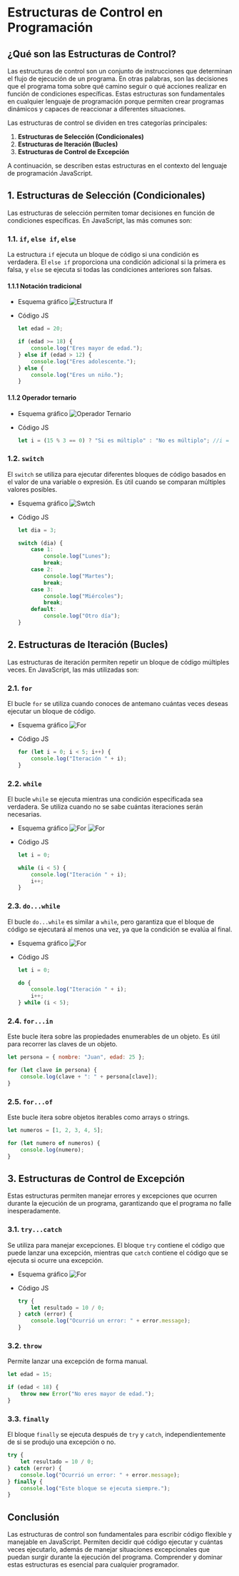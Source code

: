 
# Estructuras de Control en Programación

## ¿Qué son las Estructuras de Control?

Las estructuras de control son un conjunto de instrucciones que determinan el flujo de ejecución de un programa. En otras palabras, son las decisiones que el programa toma sobre qué camino seguir o qué acciones realizar en función de condiciones específicas. Estas estructuras son fundamentales en cualquier lenguaje de programación porque permiten crear programas dinámicos y capaces de reaccionar a diferentes situaciones.

Las estructuras de control se dividen en tres categorías principales:

1. **Estructuras de Selección (Condicionales)**
2. **Estructuras de Iteración (Bucles)**
3. **Estructuras de Control de Excepción**

A continuación, se describen estas estructuras en el contexto del lenguaje de programación JavaScript.

## 1. Estructuras de Selección (Condicionales)

Las estructuras de selección permiten tomar decisiones en función de condiciones específicas. En JavaScript, las más comunes son:

### 1.1. `if`, `else if`, `else`
La estructura `if` ejecuta un bloque de código si una condición es verdadera. El `else if` proporciona una condición adicional si la primera es falsa, y `else` se ejecuta si todas las condiciones anteriores son falsas.

#### 1.1.1 Notación tradicional
* Esquema gráfico 
  ![Estructura If](./resources/ifElse.png)

* Código JS

    ```javascript
    let edad = 20;

    if (edad >= 18) {
        console.log("Eres mayor de edad.");
    } else if (edad > 12) {
        console.log("Eres adolescente.");
    } else {
        console.log("Eres un niño.");
    }
    ```
#### 1.1.2 Operador ternario    
* Esquema gráfico
  ![Operador Ternario](./resources/operadorTernario.png)

* Código JS
    ```javascript
    let i = (15 % 3 == 0) ? "Si es múltiplo" : "No es múltiplo"; //i = "Si es múltiplo"
    ```

### 1.2. `switch`
El `switch` se utiliza para ejecutar diferentes bloques de código basados en el valor de una variable o expresión. Es útil cuando se comparan múltiples valores posibles.

* Esquema gráfico
![Swtch](./resources/switch.png)

* Código JS

    ```javascript
    let dia = 3;

    switch (dia) {
        case 1:
            console.log("Lunes");
            break;
        case 2:
            console.log("Martes");
            break;
        case 3:
            console.log("Miércoles");
            break;
        default:
            console.log("Otro día");
    }
    ```

## 2. Estructuras de Iteración (Bucles)

Las estructuras de iteración permiten repetir un bloque de código múltiples veces. En JavaScript, las más utilizadas son:

### 2.1. `for`
El bucle `for` se utiliza cuando conoces de antemano cuántas veces deseas ejecutar un bloque de código.

* Esquema gráfico
![For](./resources/for.png)

* Código JS
    ```javascript
    for (let i = 0; i < 5; i++) {
        console.log("Iteración " + i);
    }
    ```

### 2.2. `while`
El bucle `while` se ejecuta mientras una condición especificada sea verdadera. Se utiliza cuando no se sabe cuántas iteraciones serán necesarias.

* Esquema gráfico
![For](./resources/while.png)
![For](./resources/while%202.png)

* Código JS
    ```javascript
    let i = 0;

    while (i < 5) {
        console.log("Iteración " + i);
        i++;
    }
    ```

### 2.3. `do...while`
El bucle `do...while` es similar a `while`, pero garantiza que el bloque de código se ejecutará al menos una vez, ya que la condición se evalúa al final.

* Esquema gráfico
![For](./resources/doWhile.png)

* Código JS
    ```javascript
    let i = 0;

    do {
        console.log("Iteración " + i);
        i++;
    } while (i < 5);
    ```

### 2.4. `for...in`
Este bucle itera sobre las propiedades enumerables de un objeto. Es útil para recorrer las claves de un objeto.

```javascript
let persona = { nombre: "Juan", edad: 25 };

for (let clave in persona) {
    console.log(clave + ": " + persona[clave]);
}
```

### 2.5. `for...of`
Este bucle itera sobre objetos iterables como arrays o strings.

```javascript
let numeros = [1, 2, 3, 4, 5];

for (let numero of numeros) {
    console.log(numero);
}
```

## 3. Estructuras de Control de Excepción

Estas estructuras permiten manejar errores y excepciones que ocurren durante la ejecución de un programa, garantizando que el programa no falle inesperadamente.

### 3.1. `try...catch`
Se utiliza para manejar excepciones. El bloque `try` contiene el código que puede lanzar una excepción, mientras que `catch` contiene el código que se ejecuta si ocurre una excepción.

* Esquema gráfico
![For](./resources/tryCatch.png)

* Código JS

    ```javascript
    try {
        let resultado = 10 / 0;
    } catch (error) {
        console.log("Ocurrió un error: " + error.message);
    }
    ```

### 3.2. `throw`
Permite lanzar una excepción de forma manual.

```javascript
let edad = 15;

if (edad < 18) {
    throw new Error("No eres mayor de edad.");
}
```

### 3.3. `finally`
El bloque `finally` se ejecuta después de `try` y `catch`, independientemente de si se produjo una excepción o no.

```javascript
try {
    let resultado = 10 / 0;
} catch (error) {
    console.log("Ocurrió un error: " + error.message);
} finally {
    console.log("Este bloque se ejecuta siempre.");
}
```

## Conclusión

Las estructuras de control son fundamentales para escribir código flexible y manejable en JavaScript. Permiten decidir qué código ejecutar y cuántas veces ejecutarlo, además de manejar situaciones excepcionales que puedan surgir durante la ejecución del programa. Comprender y dominar estas estructuras es esencial para cualquier programador.
